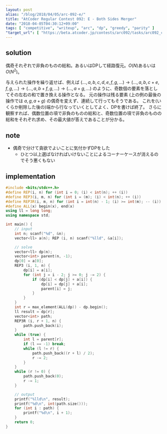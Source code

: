```yaml
---
layout: post
alias: "/blog/2018/04/05/arc-092-e/"
title: "AtCoder Regular Contest 092: E - Both Sides Merger"
date: "2018-04-05T04:30:12+09:00"
tags: [ "competitive", "writeup", "arc", "dp", "greedy", "parity" ]
"target_url": [ "https://beta.atcoder.jp/contests/arc092/tasks/arc092_c" ]
---
```


## solution

偶奇それぞれで非負のものの総和。あるいはDPして経路復元。$O(N)$あるいは$O(N^2)$。

与えられた操作を繰り返せば、例えば $(\dots, a, b, c, d, e, f, g, \dots) \to (\dots, a, b, c + e, f, g, \dots) \to (\dots, a, b + f, g, \dots) \to (\dots, a + g, \dots)$ のように、奇数個の要素を落としてその左右の和で置き換える操作となる。
元の操作は残る要素 (上の例の最後の操作では $a, g, a + g$) の偶奇を変えず、連続して行ってもそうである。
これを(いくらか削除した後の)端から行なっていくとしてよく、DPを書けば終了。
さらに観察すれば、偶数位置の項で非負のものの総和と、奇数位置の項で非負のものの総和をそれぞれ求め、その最大値が答えであることが分かる。

## note

-   偶奇で分けて貪欲でよいことに気付かずDPをした
    -   ひとつ以上選ばなければいけないことによるコーナーケースが消えるのでそう悪くもない

## implementation

``` c++
#include <bits/stdc++.h>
#define REP(i, n) for (int i = 0; (i) < int(n); ++ (i))
#define REP3(i, m, n) for (int i = (m); (i) < int(n); ++ (i))
#define REP3R(i, m, n) for (int i = int(n) - 1; (i) >= int(m); -- (i))
#define ALL(x) begin(x), end(x)
using ll = long long;
using namespace std;

int main() {
    // input
    int n; scanf("%d", &n);
    vector<ll> a(n); REP (i, n) scanf("%lld", &a[i]);

    // solve
    vector<ll> dp(n);
    vector<int> parent(n, -1);
    dp[0] = a[0];
    REP3 (i, 1, n) {
        dp[i] = a[i];
        for (int j = i - 2; j >= 0; j -= 2) {
            if (dp[i] < dp[j] + a[i]) {
                dp[i] = dp[j] + a[i];
                parent[i] = j;
            }
        }
    }
    int r = max_element(ALL(dp)) - dp.begin();
    ll result = dp[r];
    vector<int> path;
    REP3R (i, r + 1, n) {
        path.push_back(i);
    }
    while (true) {
        int l = parent[r];
        if (l == -1) break;
        while (l != r) {
            path.push_back((r + l) / 2);
            r -= 2;
        }
    }
    while (r != 0) {
        path.push_back(0);
        r -= 1;
    }

    // output
    printf("%lld\n", result);
    printf("%d\n", int(path.size()));
    for (int i : path) {
        printf("%d\n", i + 1);
    }
    return 0;
}
```
